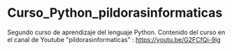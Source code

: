 # Curso_Python_pildorasinformaticas
Segundo curso de aprendizaje del lenguaje Python. Contenido del curso en el canal de Youtube "pildorasinformaticas" : https://youtu.be/G2FCfQj-9ig
